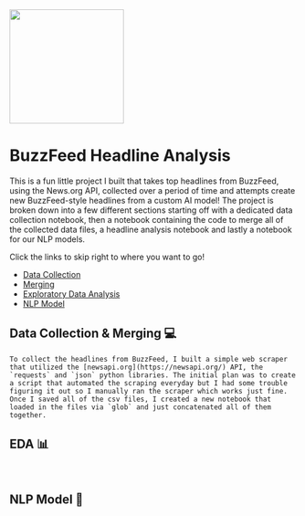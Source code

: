<img src="https://static.wikia.nocookie.net/logopedia/images/a/ab/BuzzFeed_2.svg/revision/latest?cb=20160404171003" width="200" height="200" class="left"> 

# BuzzFeed Headline Analysis

This is a fun little project I built that takes top headlines from BuzzFeed, using the News.org API, collected over a period of time and attempts create new BuzzFeed-style headlines from a custom AI model! The project is broken down into a few different sections starting off with a dedicated data collection notebook, then a notebook containing the code to merge all of the collected data files, a headline analysis notebook and lastly a notebook for our NLP models.

Click the links to skip right to where you want to go!
- [Data Collection](https://github.com/js3lliott/buzzfeed/blob/main/nbs/data_collection.ipynb)
- [Merging](https://github.com/js3lliott/buzzfeed/blob/main/nbs/data_concatenation.ipynb)
- [Exploratory Data Analysis](https://nbviewer.org/github/js3lliott/buzzfeed/blob/main/nbs/headline_eda.ipynb)
- [NLP Model]()

## Data Collection & Merging 💻

    To collect the headlines from BuzzFeed, I built a simple web scraper that utilized the [newsapi.org](https://newsapi.org/) API, the `requests` and `json` python libraries. The initial plan was to create a script that automated the scraping everyday but I had some trouble figuring it out so I manually ran the scraper which works just fine. Once I saved all of the csv files, I created a new notebook that loaded in the files via `glob` and just concatenated all of them together. 

## EDA 📊 

 

## NLP Model 📖
